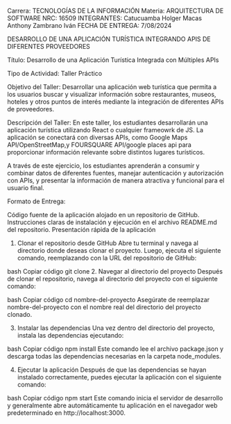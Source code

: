 Carrera: TECNOLOGÍAS DE LA INFORMACIÓN 
Materia: ARQUITECTURA DE SOFTWARE 
NRC: 16509 
INTEGRANTES: 
  Catucuamba Holger 
  Macas Anthony 
  Zambrano Iván 
FECHA DE ENTREGA: 7/08/2024 

DESARROLLO DE UNA APLICACIÓN TURÍSTICA INTEGRANDO APIS DE DIFERENTES PROVEEDORES

Título: Desarrollo de una Aplicación Turística Integrada con Múltiples APIs

Tipo de Actividad: Taller Práctico

Objetivo del Taller: Desarrollar una aplicación web turística que permita a los usuarios buscar y visualizar información sobre restaurantes, museos, hoteles y otros puntos de interés mediante la integración de diferentes APIs de proveedores.

Descripción del Taller: En este taller, los estudiantes desarrollarán una aplicación turística utilizando React o cualquier frameowrk de JS. La aplicación se conectará con diversas APIs, como Google Maps API/OpenStreetMap,y FOURSQUARE API/google places api para proporcionar información relevante sobre distintos lugares turísticos. 

A través de este ejercicio, los estudiantes aprenderán a consumir y combinar datos de diferentes fuentes, manejar autenticación y autorización con APIs, y presentar la información de manera atractiva y funcional para el usuario final.

Formato de Entrega:

Código fuente de la aplicación alojado en un repositorio de GitHub.
Instrucciones claras de instalación y ejecución en el archivo README.md del repositorio.
Presentación rápida de la aplicación




1. Clonar el repositorio desde GitHub
Abre tu terminal y navega al directorio donde deseas clonar el proyecto. Luego, ejecuta el siguiente comando, reemplazando <URL-DEL-REPOSITORIO> con la URL del repositorio de GitHub:

bash
Copiar código
git clone <URL-DEL-REPOSITORIO>
2. Navegar al directorio del proyecto
Después de clonar el repositorio, navega al directorio del proyecto con el siguiente comando:

bash
Copiar código
cd nombre-del-proyecto
Asegúrate de reemplazar nombre-del-proyecto con el nombre real del directorio del proyecto clonado.

3. Instalar las dependencias
Una vez dentro del directorio del proyecto, instala las dependencias ejecutando:

bash
Copiar código
npm install
Este comando lee el archivo package.json y descarga todas las dependencias necesarias en la carpeta node_modules.

4. Ejecutar la aplicación
Después de que las dependencias se hayan instalado correctamente, puedes ejecutar la aplicación con el siguiente comando:

bash
Copiar código
npm start
Este comando inicia el servidor de desarrollo y generalmente abre automáticamente tu aplicación en el navegador web predeterminado en http://localhost:3000.
